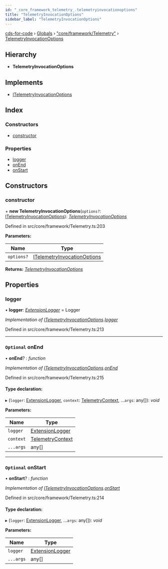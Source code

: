 ```yaml
---
id: "_core_framework_telemetry_.telemetryinvocationoptions"
title: "TelemetryInvocationOptions"
sidebar_label: "TelemetryInvocationOptions"
---
```


[cds-for-code](../index.md) › [Globals](../globals.md) › ["core/framework/Telemetry"](../modules/_core_framework_telemetry_.md) › [TelemetryInvocationOptions](_core_framework_telemetry_.telemetryinvocationoptions.md)

## Hierarchy

* **TelemetryInvocationOptions**

## Implements

* [ITelemetryInvocationOptions](../interfaces/_core_framework_telemetry_.itelemetryinvocationoptions.md)

## Index

### Constructors

* [constructor](_core_framework_telemetry_.telemetryinvocationoptions.md#constructor)

### Properties

* [logger](_core_framework_telemetry_.telemetryinvocationoptions.md#logger)
* [onEnd](_core_framework_telemetry_.telemetryinvocationoptions.md#optional-onend)
* [onStart](_core_framework_telemetry_.telemetryinvocationoptions.md#optional-onstart)

## Constructors

###  constructor

\+ **new TelemetryInvocationOptions**(`options?`: [ITelemetryInvocationOptions](../interfaces/_core_framework_telemetry_.itelemetryinvocationoptions.md)): *[TelemetryInvocationOptions](_core_framework_telemetry_.telemetryinvocationoptions.md)*

Defined in src/core/framework/Telemetry.ts:203

**Parameters:**

Name | Type |
------ | ------ |
`options?` | [ITelemetryInvocationOptions](../interfaces/_core_framework_telemetry_.itelemetryinvocationoptions.md) |

**Returns:** *[TelemetryInvocationOptions](_core_framework_telemetry_.telemetryinvocationoptions.md)*

## Properties

###  logger

• **logger**: *[ExtensionLogger](_core_framework_logger_.extensionlogger.md)* = Logger

*Implementation of [ITelemetryInvocationOptions](../interfaces/_core_framework_telemetry_.itelemetryinvocationoptions.md).[logger](../interfaces/_core_framework_telemetry_.itelemetryinvocationoptions.md#optional-logger)*

Defined in src/core/framework/Telemetry.ts:213

___

### `Optional` onEnd

• **onEnd**? : *function*

*Implementation of [ITelemetryInvocationOptions](../interfaces/_core_framework_telemetry_.itelemetryinvocationoptions.md).[onEnd](../interfaces/_core_framework_telemetry_.itelemetryinvocationoptions.md#optional-onend)*

Defined in src/core/framework/Telemetry.ts:215

#### Type declaration:

▸ (`logger`: [ExtensionLogger](_core_framework_logger_.extensionlogger.md), `context`: [TelemetryContext](_core_framework_telemetry_.telemetrycontext.md), ...`args`: any[]): *void*

**Parameters:**

Name | Type |
------ | ------ |
`logger` | [ExtensionLogger](_core_framework_logger_.extensionlogger.md) |
`context` | [TelemetryContext](_core_framework_telemetry_.telemetrycontext.md) |
`...args` | any[] |

___

### `Optional` onStart

• **onStart**? : *function*

*Implementation of [ITelemetryInvocationOptions](../interfaces/_core_framework_telemetry_.itelemetryinvocationoptions.md).[onStart](../interfaces/_core_framework_telemetry_.itelemetryinvocationoptions.md#optional-onstart)*

Defined in src/core/framework/Telemetry.ts:214

#### Type declaration:

▸ (`logger`: [ExtensionLogger](_core_framework_logger_.extensionlogger.md), ...`args`: any[]): *void*

**Parameters:**

Name | Type |
------ | ------ |
`logger` | [ExtensionLogger](_core_framework_logger_.extensionlogger.md) |
`...args` | any[] |
